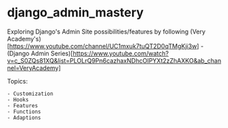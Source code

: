 # django_admin_mastery

Exploring Django's Admin Site possibilities/features by following (Very Academy's)[https://www.youtube.com/channel/UC1mxuk7tuQT2D0qTMgKji3w] - (Django Admin Series)[https://www.youtube.com/watch?v=c_S0ZQs81XQ&list=PLOLrQ9Pn6cazhaxNDhcOIPYXt2zZhAXKO&ab_channel=VeryAcademy]

Topics:
```
- Customization
- Hooks
- Features
- Functions
- Adaptions
```
